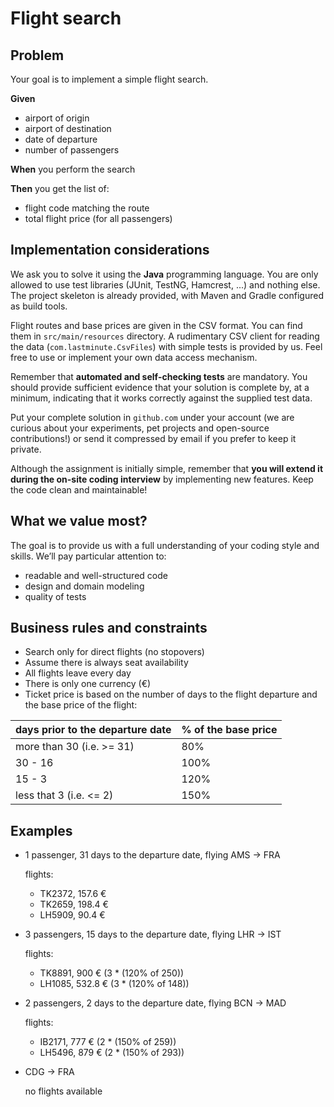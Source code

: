 # Flight search

## Problem

Your goal is to implement a simple flight search.

**Given**

* airport of origin
* airport of destination
* date of departure
* number of passengers

**When** you perform the search

**Then** you get the list of:

* flight code matching the route
* total flight price (for all passengers)

## Implementation considerations

We ask you to solve it using the **Java** programming language. You are only allowed to use test libraries (JUnit, TestNG, Hamcrest, ...) and nothing else.
The project skeleton is already provided, with Maven and Gradle configured as build tools.

Flight routes and base prices are given in the CSV format. You can find them in `src/main/resources` directory. A rudimentary CSV client for reading the data (`com.lastminute.CsvFiles`) with simple tests is provided by us. Feel free to use or implement your own data access mechanism.

Remember that **automated and self-checking tests** are mandatory. You should provide sufficient evidence that your solution is complete by, at a minimum, indicating that it works correctly against the supplied test data.

Put your complete solution in `github.com` under your account (we are curious about your experiments, pet projects and open-source contributions!) or send it compressed by email if you prefer to keep it private.

Although the assignment is initially simple, remember that **you will extend it during the on-site coding interview** by implementing new features. Keep the code clean and maintainable!

## What we value most?

The goal is to provide us with a full understanding of your coding style and skills. We’ll pay particular attention to:

* readable and well-structured code
* design and domain modeling
* quality of tests

## Business rules and constraints

* Search only for direct flights (no stopovers)
* Assume there is always seat availability
* All flights leave every day
* There is only one currency (€)
* Ticket price is based on the number of days to the flight departure and the base price of the flight:

| days prior to the departure date | % of the base price |
|----------------------------------|---------------------|
| more than 30 (i.e. >= 31)        | 80%                 |
| 30 - 16                          | 100%                |
| 15 - 3                           | 120%                |
| less that 3 (i.e. <= 2)          | 150%                |

## Examples

* 1 passenger, 31 days to the departure date, flying AMS -> FRA

  flights:

    * TK2372, 157.6 €
    * TK2659, 198.4 €
    * LH5909, 90.4 €

* 3 passengers, 15 days to the departure date, flying LHR -> IST

  flights:

    * TK8891, 900 € (3 * (120% of 250))
    * LH1085, 532.8 € (3 * (120% of 148))

* 2 passengers, 2 days to the departure date, flying BCN -> MAD

  flights:

    * IB2171, 777 € (2 * (150% of 259))
    * LH5496, 879 € (2 * (150% of 293))

* CDG -> FRA

  no flights available
